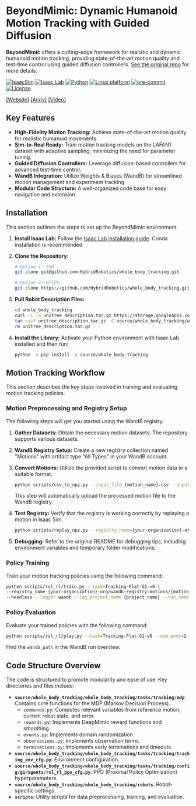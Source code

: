 # BeyondMimic: Dynamic Humanoid Motion Tracking with Guided Diffusion

**BeyondMimic** offers a cutting-edge framework for realistic and dynamic humanoid motion tracking, providing state-of-the-art motion quality and test-time control using guided diffusion controllers.  [See the original repo](https://github.com/HybridRobotics/whole_body_tracking) for more details.

[![IsaacSim](https://img.shields.io/badge/IsaacSim-4.5.0-silver.svg)](https://docs.omniverse.nvidia.com/isaacsim/latest/overview.html)
[![Isaac Lab](https://img.shields.io/badge/IsaacLab-2.1.0-silver)](https://isaac-sim.github.io/IsaacLab)
[![Python](https://img.shields.io/badge/python-3.10-blue.svg)](https://docs.python.org/3/whatsnew/3.10.html)
[![Linux platform](https://img.shields.io/badge/platform-linux--64-orange.svg)](https://releases.ubuntu.com/20.04/)
[![pre-commit](https://img.shields.io/badge/pre--commit-enabled-brightgreen?logo=pre-commit&logoColor=white)](https://pre-commit.com/)
[![License](https://img.shields.io/badge/license-MIT-yellow.svg)](https://opensource.org/license/mit)

[[Website]](https://beyondmimic.github.io/)
[[Arxiv]](https://arxiv.org/abs/2508.08241)
[[Video]](https://youtu.be/RS_MtKVIAzY)

## Key Features

*   **High-Fidelity Motion Tracking:** Achieve state-of-the-art motion quality for realistic humanoid movements.
*   **Sim-to-Real Ready:** Train motion tracking models on the LAFAN1 dataset with adaptive sampling, minimizing the need for parameter tuning.
*   **Guided Diffusion Controllers:** Leverage diffusion-based controllers for advanced test-time control.
*   **WandB Integration:** Utilize Weights & Biases (WandB) for streamlined motion management and experiment tracking.
*   **Modular Code Structure:** A well-organized code base for easy navigation and extension.

## Installation

This section outlines the steps to set up the BeyondMimic environment.

1.  **Install Isaac Lab:** Follow the [Isaac Lab installation guide](https://isaac-sim.github.io/IsaacLab/main/source/setup/installation/index.html). Conda installation is recommended.
2.  **Clone the Repository:**

    ```bash
    # Option 1: SSH
    git clone git@github.com:HybridRobotics/whole_body_tracking.git

    # Option 2: HTTPS
    git clone https://github.com/HybridRobotics/whole_body_tracking.git
    ```
3.  **Pull Robot Description Files:**

    ```bash
    cd whole_body_tracking
    curl -L -o unitree_description.tar.gz https://storage.googleapis.com/qiayuanl_robot_descriptions/unitree_description.tar.gz && \
    tar -xzf unitree_description.tar.gz -C source/whole_body_tracking/whole_body_tracking/assets/ && \
    rm unitree_description.tar.gz
    ```
4.  **Install the Library:** Activate your Python environment with Isaac Lab installed and then run:

    ```bash
    python -m pip install -e source/whole_body_tracking
    ```

## Motion Tracking Workflow

This section describes the key steps involved in training and evaluating motion tracking policies.

### Motion Preprocessing and Registry Setup

The following steps will get you started using the WandB registry:

1.  **Gather Datasets:** Obtain the necessary motion datasets. The repository supports various datasets.
2.  **WandB Registry Setup:** Create a new registry collection named "Motions" with artifact type "All Types" in your WandB account.
3.  **Convert Motions:** Utilize the provided script to convert motion data to a suitable format.

    ```bash
    python scripts/csv_to_npz.py --input_file {motion_name}.csv --input_fps 30 --output_name {motion_name} --headless
    ```

    This step will automatically upload the processed motion file to the WandB registry.
4.  **Test Registry:** Verify that the registry is working correctly by replaying a motion in Isaac Sim:

    ```bash
    python scripts/replay_npz.py --registry_name={your-organization}-org/wandb-registry-motions/{motion_name}
    ```
5.  **Debugging:**  Refer to the original README for debugging tips, including environment variables and temporary folder modifications.

### Policy Training

Train your motion tracking policies using the following command:

```bash
python scripts/rsl_rl/train.py --task=Tracking-Flat-G1-v0 \
--registry_name {your-organization}-org/wandb-registry-motions/{motion_name} \
--headless --logger wandb --log_project_name {project_name} --run_name {run_name}
```

### Policy Evaluation

Evaluate your trained policies with the following command:

```bash
python scripts/rsl_rl/play.py --task=Tracking-Flat-G1-v0 --num_envs=2 --wandb_path={wandb-run-path}
```

Find the `wandb_path` in the WandB run overview.

## Code Structure Overview

The code is structured to promote modularity and ease of use. Key directories and files include:

*   **`source/whole_body_tracking/whole_body_tracking/tasks/tracking/mdp`**: Contains core functions for the MDP (Markov Decision Process).
    *   `commands.py`: Computes relevant variables from reference motion, current robot state, and error.
    *   `rewards.py`: Implements DeepMimic reward functions and smoothing.
    *   `events.py`: Implements domain randomization.
    *   `observations.py`: Implements observation terms.
    *   `terminations.py`: Implements early terminations and timeouts.
*   **`source/whole_body_tracking/whole_body_tracking/tasks/tracking/tracking_env_cfg.py`**: Environment configuration.
*   **`source/whole_body_tracking/whole_body_tracking/tasks/tracking/config/g1/agents/rsl_rl_ppo_cfg.py`**: PPO (Proximal Policy Optimization) hyperparameters.
*   **`source/whole_body_tracking/whole_body_tracking/robots`**: Robot-specific settings.
*   **`scripts`**: Utility scripts for data preprocessing, training, and evaluation.